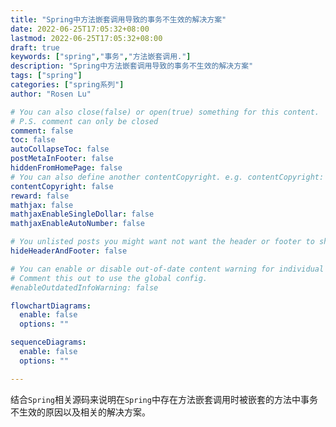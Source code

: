 ```yaml
---
title: "Spring中方法嵌套调用导致的事务不生效的解决方案"
date: 2022-06-25T17:05:32+08:00
lastmod: 2022-06-25T17:05:32+08:00
draft: true
keywords: ["spring","事务","方法嵌套调用."]
description: "Spring中方法嵌套调用导致的事务不生效的解决方案"
tags: ["spring"]
categories: ["spring系列"]
author: "Rosen Lu"

# You can also close(false) or open(true) something for this content.
# P.S. comment can only be closed
comment: false
toc: false
autoCollapseToc: false
postMetaInFooter: false
hiddenFromHomePage: false
# You can also define another contentCopyright. e.g. contentCopyright: "This is another copyright."
contentCopyright: false
reward: false
mathjax: false
mathjaxEnableSingleDollar: false
mathjaxEnableAutoNumber: false

# You unlisted posts you might want not want the header or footer to show
hideHeaderAndFooter: false

# You can enable or disable out-of-date content warning for individual post.
# Comment this out to use the global config.
#enableOutdatedInfoWarning: false

flowchartDiagrams:
  enable: false
  options: ""

sequenceDiagrams: 
  enable: false
  options: ""

---
```


结合`Spring`相关源码来说明在`Spring`中存在方法嵌套调用时被嵌套的方法中事务不生效的原因以及相关的解决方案。

<!--more-->
